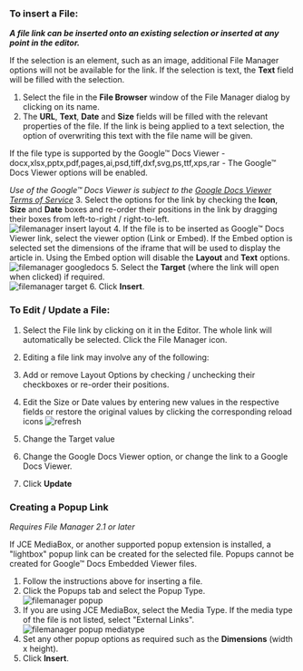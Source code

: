 ### To insert a File:

**_A file link can be inserted onto an existing selection or inserted at any point in the editor._**

If the selection is an element, such as an image, additional File Manager options will not be available for the link. If the selection is text, the **Text** field will be filled with the selection.

1. Select the file in the **File Browser** window of the File Manager dialog by clicking on its name.
2. The **URL**, **Text**, **Date** and **Size** fields will be filled with the relevant properties of the file. If the link is being applied to a text selection, the option of overwriting this text with the file name will be given.  
    
  If the file type is supported by the Google™ Docs Viewer - docx,xlsx,pptx,pdf,pages,ai,psd,tiff,dxf,svg,ps,ttf,xps,rar - The Google™ Docs Viewer options will be enabled.  
    
  _Use of the Google™ Docs Viewer is subject to the [Google Docs Viewer Terms of Service](https://docs.google.com/viewer)_
3. Select the options for the link by checking the **Icon**, **Size** and **Date** boxes and re-order their positions in the link by dragging their boxes from left-to-right / right-to-left.  
  ![filemanager insert layout](https://cdn.joomlacontenteditor.net/images/docs/filemanager/filemanager_insert_layout.png)
4. If the file is to be inserted as Google™ Docs Viewer link, select the viewer option (Link or Embed). If the Embed option is selected set the dimensions of the iframe that will be used to display the article in. Using the Embed option will disable the **Layout** and **Text** options.  
  ![filemanager googledocs](https://cdn.joomlacontenteditor.net/images/docs/filemanager/filemanager_googledocs.png)
5. Select the **Target** (where the link will open when clicked) if required.  
  ![filemanager target](https://cdn.joomlacontenteditor.net/images/docs/filemanager/filemanager_target.png)
6. Click **Insert**.

### To Edit / Update a File:

1. Select the File link by clicking on it in the Editor. The whole link will automatically be selected. Click the File Manager icon.
2. Editing a file link may involve any of the following:  
  
  1. Add or remove Layout Options by checking / unchecking their checkboxes or re-order their positions.
  2. Edit the Size or Date values by entering new values in the respective fields or restore the original values by clicking the corresponding reload icons ![refresh](https://cdn.joomlacontenteditor.net/images/docs/filemanager/refresh.png)
  3. Change the Target value
  4. Change the Google Docs Viewer option, or change the link to a Google Docs Viewer.
3. Click **Update**

### Creating a Popup Link

_Requires File Manager 2.1 or later_

If JCE MediaBox, or another supported popup extension is installed, a "lightbox" popup link can be created for the selected file. Popups cannot be created for Google™ Docs Embedded Viewer files.

1. Follow the instructions above for inserting a file.
2. Click the Popups tab and select the Popup Type.  
  ![filemanager popup](https://cdn.joomlacontenteditor.net/images/docs/filemanager/filemanager_popup.png)
3. If you are using JCE MediaBox, select the Media Type. If the media type of the file is not listed, select "External Links".  
  ![filemanager popup mediatype](https://cdn.joomlacontenteditor.net/images/docs/filemanager/filemanager_popup_mediatype.png)
4. Set any other popup options as required such as the **Dimensions** (width x height).
5. Click **Insert**.